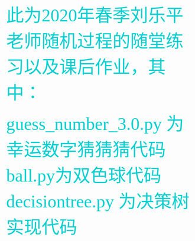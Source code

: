 <font color=#00ced1 size=8 face="微软雅黑">
 此为2020年春季刘乐平老师随机过程的随堂练习以及课后作业，其中：

 guess_number_3.0.py 为幸运数字猜猜猜代码   
 ball.py为双色球代码  
 decisiontree.py 为决策树实现代码  
 </font><br/>
